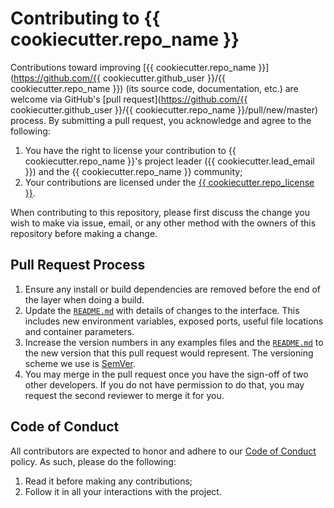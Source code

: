 # Contributing to {{ cookiecutter.repo_name }}

Contributions toward improving [{{ cookiecutter.repo_name }}](https://github.com/{{ cookiecutter.github_user }}/{{ cookiecutter.repo_name }}) (its source code, documentation, etc.) are welcome via GitHub's [pull request](https://github.com/{{ cookiecutter.github_user }}/{{ cookiecutter.repo_name }}/pull/new/master) process.  By submitting a pull request, you acknowledge and agree to the following:

1. You have the right to license your contribution to {{ cookiecutter.repo_name }}'s project leader ({{ cookiecutter.lead_email }}) and the {{ cookiecutter.repo_name }} community;
2. Your contributions are licensed under the [{{ cookiecutter.repo_license }}](LICENSE.md).

When contributing to this repository, please first discuss the change you wish to make via issue,
email, or any other method with the owners of this repository before making a change.

## Pull Request Process

1. Ensure any install or build dependencies are removed before the end of the layer when doing a build.
2. Update the [`README.md`](README.md) with details of changes to the interface. This includes new environment variables, exposed ports, useful file locations and container parameters.
3. Increase the version numbers in any examples files and the [`README.md`](README.md) to the new version that this pull request would represent. The versioning scheme we use is [SemVer](http://semver.org/).
4. You may merge in the pull request once you have the sign-off of two other developers. If you do not have permission to do that, you may request the second reviewer to merge it for you.

## Code of Conduct

All contributors are expected to honor and adhere to our [Code of Conduct](CODE_OF_CONDUCT.md) policy. As such, please do the following:

1. Read it before making any contributions;
2. Follow it in all your interactions with the project.
